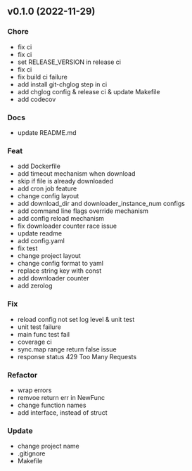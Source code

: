 
<a name="v0.1.0"></a>
## v0.1.0 (2022-11-29)

### Chore

* fix ci
* fix ci
* set RELEASE_VERSION in release ci
* fix ci
* fix build ci failure
* add install git-chglog step in ci
* add chglog config & release ci & update Makefile
* add codecov

### Docs

* update README.md

### Feat

* add Dockerfile
* add timeout mechanism when download
* skip if file is already downloaded
* add cron job feature
* change config layout
* add download_dir and downloader_instance_num configs
* add command line flags override mechanism
* add config reload mechanism
* fix downloader counter race issue
* update readme
* add config.yaml
* fix test
* change project layout
* change config format to yaml
* replace string key with const
* add downloader counter
* add zerolog

### Fix

* reload config not set log level & unit test
* unit test failure
* main func test fail
* coverage ci
* sync.map range return false issue
* response status 429 Too Many Requests

### Refactor

* wrap errors
* remvoe return err in NewFunc
* change function names
* add interface, instead of struct

### Update

* change project name
* .gitignore
* Makefile

